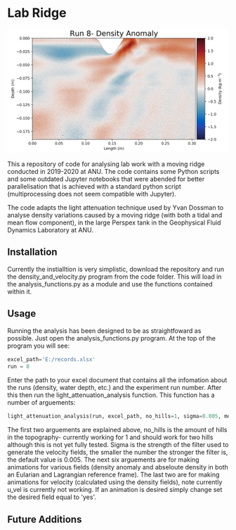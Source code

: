 # Lab Ridge
![Density Anomaly](Pictures/thecapture.PNG)

This a repository of code for analysing lab work with a moving ridge conducted in 2019-2020 at ANU. The code contains some Python scripts and some outdated Jupyter notebooks that were abended for better parallelisation that is achieved with a standard python script (multiprocessing does not seem compatible with Jupyter). 

The code adapts the light attenuation technique used by Yvan Dossman to analyse density variations caused by a moving ridge (with both a tidal and mean flow component), in the large Perspex tank in the Geophysical Fluid Dynamics Laboratory at ANU.

## Installation

Currently the instialltion is very simplistic, download the repository and run the density_and_velocity.py program from the code folder. This will load in the analysis_functions.py as a module and use the functions contained within it. 

## Usage 

Running the analysis has been designed to be as straightfoward as possible. Just open the analysis_functions.py program. At the top of the program you will see:

```python
excel_path='E:/records.xlsx'
run = 8 
```

Enter the path to your excel document that contains all the infomation about the runs (density, water depth, etc.) and the experiment run number. After this then run the light_attenuation_analysis function. This function has a number of arguements:

```python
light_attenuation_analysis(run, excel_path, no_hills=1, sigma=0.005, moving_anom = 'no', moving_abs = 'no', fixed_anom = 'no', fixed_abs = 'no', w_vel = 'no', u_vel = 'no'): 
```
The first two arguements are explained above, no_hills is the amount of hills in the topography- currently working for 1 and should work for two hills although this is not yet fully tested. Sigma is the strength of the filter used to generate  the velocity fields, the smaller the number the stronger the filter is, the default value is 0.005. The next six arguements are for making animations for various fields (density anomaly and abseloute density in both an Eularian and Lagrangian reference frame). The last two are for making animations for velocity (calculated using the density fields), note currently u_vel is currently not working. If an animation is desired simply change set the desired field equal to 'yes'.
## Future Additions

